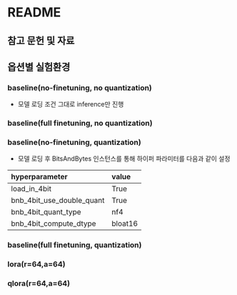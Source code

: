 # README

## 참고 문헌 및 자료

## 옵션별 실험환경

### baseline(no-finetuning, no quantization)

- 모델 로딩 조건 그대로 inference만 진행

### baseline(full finetuning, no quantization)

### baseline(no-finetuning, quantization)

- 모델 로딩 후 BitsAndBytes 인스턴스를 통해 하이퍼 파라미터를 다음과 같이 설정

|hyperparameter|value|
|:--|:--|
|load_in_4bit|True|
|bnb_4bit_use_double_quant|True|
|bnb_4bit_quant_type|nf4|
|bnb_4bit_compute_dtype|bloat16|

### baseline(full finetuning, quantization)

### lora(r=64,a=64)

### qlora(r=64,a=64)
